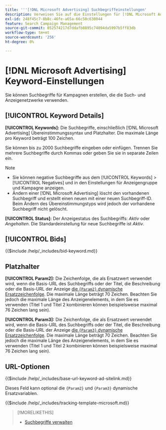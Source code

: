 ```yaml
---
title: '''[!DNL Microsoft Advertising] Suchbegriffeinstellungen'
description: Verweisen Sie auf die Einstellungen für [!DNL Microsoft Advertising] Suchbegriffe.
exl-id: 248f45c7-8b8c-46fe-a65a-66c50c630044
feature: Search Campaign Management
source-git-commit: 052574217d7ddafb8895c74094da5997b5ff83db
workflow-type: tm+mt
source-wordcount: '256'
ht-degree: 0%

---
```


# [!DNL Microsoft Advertising] Keyword-Einstellungen

Sie können Suchbegriffe für Kampagnen erstellen, die die Such- und Anzeigenetzwerke verwenden.

## [!UICONTROL Keyword Details]

**[!UICONTROL Keywords]:** Die Suchbegriffe, einschließlich [!DNL Microsoft Advertising] Übereinstimmungssyntax und Platzhalter. Die maximale Länge pro Keyword beträgt 100 Zeichen.

Sie können bis zu 2000 Suchbegriffe eingeben oder einfügen. Trennen Sie mehrere Suchbegriffe durch Kommas oder geben Sie sie in separate Zeilen ein.

>[!NOTE]
>
>* Sie können negative Suchbegriffe aus dem [!UICONTROL Keywords] > [!UICONTROL Negatives] und in den Einstellungen für Anzeigengruppe und Kampagne anzeigen.
>* Ändern einer [!DNL Microsoft Advertising] löscht den vorhandenen Suchbegriff und erstellt einen neuen mit einer neuen Suchbegriff-ID. Beim Ändern des Übereinstimmungstyps wird jedoch der vorhandene Suchbegriff nicht gelöscht.

**[!UICONTROL Status]:** Der Anzeigestatus des Suchbegriffs: *Aktiv* oder *Angehalten*. Die Standardeinstellung für neue Suchbegriffe ist *Aktiv*.

## [!UICONTROL Bids]

<!-- **[!UICONTROL Bid]:** -->

{{$include /help/_includes/bid-keyword.md}}

## Platzhalter

**[!UICONTROL Param2]:** Die Zeichenfolge, die als Ersatzwert verwendet wird, wenn die Basis-URL des Suchbegriffs oder der Titel, die Beschreibung oder die Basis-URL der Anzeige [die `{Param2}` dynamische Ersatzzeichenfolge](https://help.bingads.microsoft.com/#apex/3/en/53079/0). Die maximale Länge beträgt 70 Zeichen. Beachten Sie jedoch die maximale Länge des Anzeigenelements, in dem Sie es verwenden (Titel 1 und Titel 2 kombinieren können beispielsweise maximal 76 Zeichen lang sein).

**[!UICONTROL Param3]:** Die Zeichenfolge, die als Ersatzwert verwendet wird, wenn die Basis-URL des Suchbegriffs oder der Titel, die Beschreibung oder die Basis-URL der Anzeige [die `{Param3}` dynamische Ersatzzeichenfolge](https://help.bingads.microsoft.com/#apex/3/en/53079/0). Die maximale Länge beträgt 70 Zeichen. Beachten Sie jedoch die maximale Länge des Anzeigenelements, in dem Sie es verwenden (Titel 1 und Titel 2 kombinieren können beispielsweise maximal 76 Zeichen lang sein).

## URL-Optionen

<!-- **[!UICONTROL Base URl]:** -->

{{$include /help/_includes/base-url-keyword-ad-sitelink.md}}

Dieses Feld kann optional die `{Param2}` und `{Param3}` dynamische Ersatzvariablen.

<!-- **[!UICONTROL Tracking Template]:** -->

{{$include /help/_includes/tracking-template-microsoft.md}}

>[!MORELIKETHIS]
>
>* [Suchbegriffe verwalten](/help/search-social-commerce/campaign-management/campaigns/keyword-manage.md)
